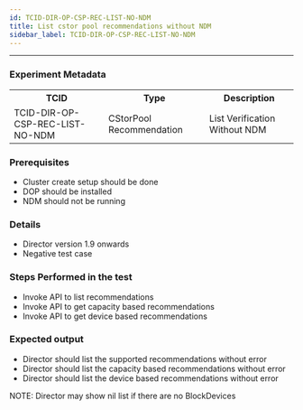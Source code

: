```yaml
---
id: TCID-DIR-OP-CSP-REC-LIST-NO-NDM
title: List cstor pool recommendations without NDM
sidebar_label: TCID-DIR-OP-CSP-REC-LIST-NO-NDM
---
```

------

### Experiment Metadata

<table>
  <tr>
    <th> TCID </th>
    <th> Type </th>
    <th> Description </th>
  </tr>
  <tr>
    <td> TCID-DIR-OP-CSP-REC-LIST-NO-NDM </td>
    <td> CStorPool Recommendation </td>
    <td> List Verification Without NDM </td>
  </tr>
</table>

### Prerequisites
- Cluster create setup should be done
- DOP should be installed
- NDM should not be running

### Details
- Director version 1.9 onwards
- Negative test case

### Steps Performed in the test

- Invoke API to list recommendations
- Invoke API to get capacity based recommendations
- Invoke API to get device based recommendations

### Expected output

- Director should list the supported recommendations without error
- Director should list the capacity based recommendations without error
- Director should list the device based recommendations without error

NOTE: Director may show nil list if there are no BlockDevices
